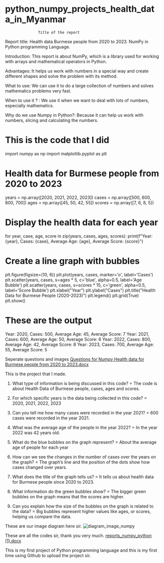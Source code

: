 # python_numpy_projects_health_data_in_Myanmar

                   Title of the report
Report title: Health data Burmese people from 2020 to 2023.
NumPy in Python programming Language. 

Introduction: 
This report is about NumPy, which is a library used for working with arrays and mathematical operators in Python.

Advantages:
It helps us work with numbers in a special way and create different shapes and solve the problem with its method.

What to use:
We can use it to do a large collection of numbers and solves mathematics problems very fast.

When to use it ? :
We use it when we want to deal with lots of numbers, especially mathematics.

Why do we use Numpy in Python?:
Because it can help us work with numbers, slicing and calculating the numbers.










# This is the code that I did
import numpy as np
import matplotlib.pyplot as plt

# Health data for Burmese people from 2020 to 2023
years = np.array([2020, 2021, 2022, 2023])
cases = np.array([500, 600, 800, 700])
ages = np.array([45, 50, 42, 55])
scores = np.array([7, 6, 8, 5])

# Display the health data for each year
for year, case, age, score in zip(years, cases, ages, scores):
    print(f"Year: {year}, Cases: {case}, Average Age: {age}, Average Score: {score}")

# Create a line graph with bubbles
plt.figure(figsize=(10, 6))
plt.plot(years, cases, marker='o', label='Cases')
plt.scatter(years, cases, s=ages * 5, c='blue', alpha=0.5, label='Age Bubble')
plt.scatter(years, cases, s=scores * 15, c='green', alpha=0.5, label='Score Bubble')
plt.xlabel("Year")
plt.ylabel("Cases")
plt.title("Health Data for Burmese People (2020-2023)")
plt.legend()
plt.grid(True)
plt.show()





# These are the output
Year: 2020, Cases: 500, Average Age: 45, Average Score: 7
Year: 2021, Cases: 600, Average Age: 50, Average Score: 6
Year: 2022, Cases: 800, Average Age: 42, Average Score: 8
Year: 2023, Cases: 700, Average Age: 55, Average Score: 5


Seperate questions and images 
[Questions for Numpy Health data for Burmese people from 2020 to 2023.docx](https://github.com/AuntBawHein/python_numpy_projects_health_data_in_Myanmar/files/13692130/Questions.for.Numpy.Health.data.for.Burmese.people.from.2020.to.2023.docx)
         
 This is the project that I made.
1.	What type of information is being discussed in this code?
= The code is about Health Data of Burmese people, cases, ages and scores.

2.	For which specific years is the data being collected in this code?
= 2020, 2021, 2022, 2023

3.	Can you tell me how many cases were recorded in the year 2021?
= 600 cases were recorded in the year 2021.

4.	What was the average age of the people in the year 2022?
= In the year 2022 was 42 years old.

5.	What do the blue bubbles on the graph represent?
= About the average age of people for each year 

6.	How can we see the changes in the number of cases over the years on the graph?
= The graph’s line and the position of the dots show how cases changed over years.

7.	 What does the title of the graph tells us?
= It tells us about health data for Burmese people since 2020 to 2023.

8.	 What information do the green bubbles show?
= The bigger green bubbles on the graph means that the scores are higher.

9.	Can you explain how the size of the bubbles on the graph is related to the data?
=  Big bubbles represent higher values like ages, or scores, helping us compare the data.

These are our image diagram here sir.
![diagram_image_numpy](https://github.com/AuntBawHein/python_numpy_projects_health_data_in_Myanmar/assets/150255399/6b7c87bb-c155-4183-aec5-cdbd80fbb768)



These are all the codes sir, thank you very much.
[reports_numpy_python (1).docx](https://github.com/AuntBawHein/python_numpy_projects_health_data_in_Myanmar/files/13692131/reports_numpy_python.1.docx)

This is my first project of Python programming language and this is my first time using Github to upload the project sir.






